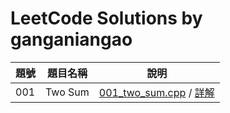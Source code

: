 # LeetCode Solutions by ganganiangao

| 題號 | 題目名稱             | 說明 |
|------|----------------------|------|
| 001  | Two Sum              | [001_two_sum.cpp](001_two_sum.cpp) / [詳解](001_two_sum.md)|
